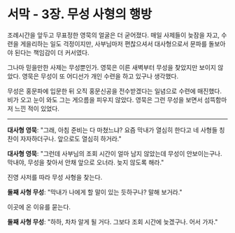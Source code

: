 # 서막 - 3장. 무성 사형의 행방

조례시간을 앞두고 무표정한 영묵의 얼굴은 더 굳어졌다. 매일 사제들이 늦잠을 자고, 수련을 게을리하는 일도 걱정이지만, 사부님마저 편찮으셔서 대사형으로서 문파를 돌보아야 된다는 책임감이 더 커서였다.

그나마 믿을만한 사제는 무성뿐인가. 영묵은 이른 새벽부터 무성을 찾았지만 보이지 않았다. 영묵은 무성이 또 어디선가 개인 수련을 하고 있구나 생각했다.

무성은 홍문파에 입문한 뒤 오직 홍문신공을 전수받겠다는 일념으로 수련에 매진했다. 비가 오고 눈이 와도 그는 게으름을 피우지 않았다. 영묵은 그런 무성을 보면서 섬뜩함마저 느낀 적이 있었다.

---

**대사형 영묵**: "그래, 아침 준비는 다 마쳤느냐? 요즘 막내가 열심히 한다고 네 사형들 칭찬이 자자하더구나. 앞으로도 열심히 하거라."

**대사형 영묵**: "그런데 사부님의 조회 시간이 얼마 남지 않았는데 무성이 안보이는구나. 막내야, 무성을 찾아서 안채 앞으로 오너라. 늦지 않도록 해라."

진영 사저를 따라 무성 사형을 찾는다.

**둘째 사형 무성**: "막내가 나에게 할 말이 있는 듯하구나? 말해 보거라."

이곳에 온 이유를 묻는다.

**둘째 사형 무성**: "하하, 차차 알게 될 거다. 그보다 조회 시간에 늦겠구나. 어서 가자."
